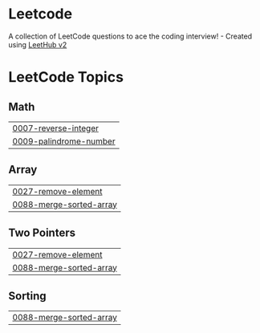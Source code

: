 # Leetcode
A collection of LeetCode questions to ace the coding interview! - Created using [LeetHub v2](https://github.com/arunbhardwaj/LeetHub-2.0)

<!---LeetCode Topics Start-->
# LeetCode Topics
## Math
|  |
| ------- |
| [0007-reverse-integer](https://github.com/Mounish-R/Leetcode/tree/master/0007-reverse-integer) |
| [0009-palindrome-number](https://github.com/Mounish-R/Leetcode/tree/master/0009-palindrome-number) |
## Array
|  |
| ------- |
| [0027-remove-element](https://github.com/Mounish-R/Leetcode/tree/master/0027-remove-element) |
| [0088-merge-sorted-array](https://github.com/Mounish-R/Leetcode/tree/master/0088-merge-sorted-array) |
## Two Pointers
|  |
| ------- |
| [0027-remove-element](https://github.com/Mounish-R/Leetcode/tree/master/0027-remove-element) |
| [0088-merge-sorted-array](https://github.com/Mounish-R/Leetcode/tree/master/0088-merge-sorted-array) |
## Sorting
|  |
| ------- |
| [0088-merge-sorted-array](https://github.com/Mounish-R/Leetcode/tree/master/0088-merge-sorted-array) |
<!---LeetCode Topics End-->